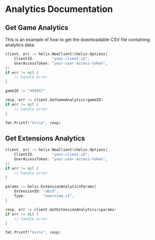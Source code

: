 # Analytics Documentation

## Get Game Analytics

This is an example of how to get the downloadable CSV file containing analytics data:

```go
client, err := helix.NewClient(&helix.Options{
    ClientID:        "your-client-id",
    UserAccessToken: "your-user-access-token",
})
if err != nil {
    // handle error
}

gameID := "493057"

resp, err := client.GetGameAnalytics(gameID)
if err != nil {
    // handle error
}

fmt.Printf("%+v\n", resp)
```
## Get Extensions Analytics

```go
client, err := helix.NewClient(&helix.Options{
    ClientID:        "your-client-id",
    UserAccessToken: "your-user-access-token",
})
if err != nil {
    // handle error
}

params := helix.ExtensionAnalyticsParams{
    ExtensionID: "abcd",
    Type:        "overview_v1",
}

resp, err := client.GetExtensionAnalytics(&params)
if err != nil {
    // handle error
}

fmt.Printf("%+v\n", resp)
```
